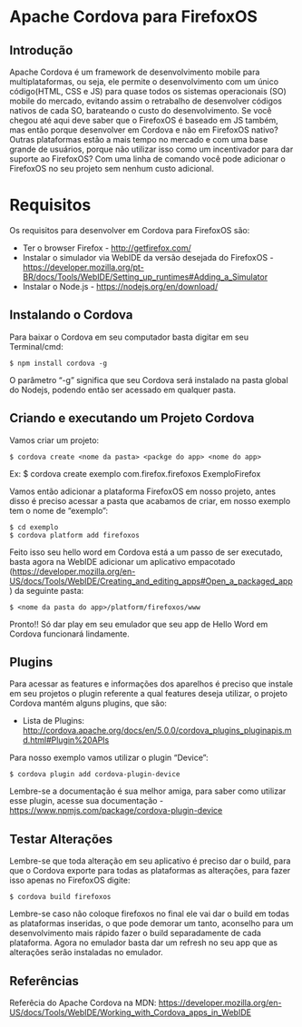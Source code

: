 # Apache Cordova para FirefoxOS #

## Introdução ##
Apache Cordova é um framework de desenvolvimento mobile para multiplataformas, ou seja, ele permite o desenvolvimento com um único código(HTML, CSS e JS) para quase todos os sistemas operacionais (SO) mobile do mercado, evitando assim o retrabalho de desenvolver códigos nativos de cada SO, barateando o custo do desenvolvimento.
Se você chegou até aqui deve saber que o FirefoxOS é baseado em JS também, mas então porque desenvolver em Cordova e não em FirefoxOS nativo? Outras plataformas estão a mais tempo no mercado e com uma base grande de usuários, porque não utilizar isso como um incentivador para dar suporte ao FirefoxOS? Com uma linha de comando você pode adicionar o FirefoxOS no seu projeto sem nenhum custo adicional.

# Requisitos ##

Os requisitos para desenvolver em Cordova para FirefoxOS são:

- Ter o browser Firefox  - http://getfirefox.com/
- Instalar o simulador via WebIDE da versão desejada do FirefoxOS - https://developer.mozilla.org/pt-BR/docs/Tools/WebIDE/Setting_up_runtimes#Adding_a_Simulator
- Instalar o Node.js - https://nodejs.org/en/download/

## Instalando o Cordova ##
Para baixar o Cordova em seu computador basta digitar em seu Terminal/cmd:

    $ npm install cordova -g

O parâmetro “-g” significa que seu Cordova será instalado na pasta global do Nodejs, podendo então ser acessado em qualquer pasta.

## Criando e executando um Projeto Cordova ##

Vamos criar um projeto:

    $ cordova create <nome da pasta> <packge do app> <nome do app>
Ex:
    $ cordova create exemplo com.firefox.firefoxos ExemploFirefox

Vamos então adicionar a plataforma FirefoxOS em nosso projeto, antes disso é preciso acessar a pasta que acabamos de criar, em nosso exemplo tem o nome de “exemplo”:

    $ cd exemplo
    $ cordova platform add firefoxos

Feito isso seu hello word em Cordova está a um passo de ser executado, basta agora na WebIDE adicionar um aplicativo empacotado (https://developer.mozilla.org/en-US/docs/Tools/WebIDE/Creating_and_editing_apps#Open_a_packaged_app) da seguinte pasta:

    $ <nome da pasta do app>/platform/firefoxos/www

Pronto!! Só dar play em seu emulador que seu app de Hello Word em Cordova funcionará lindamente.

## Plugins ##

Para acessar as features e informações dos aparelhos é preciso que instale em seu projetos o plugin referente a qual features deseja utilizar, o projeto Cordova mantém alguns plugins, que são:

-  Lista de Plugins: http://cordova.apache.org/docs/en/5.0.0/cordova_plugins_pluginapis.md.html#Plugin%20APIs

Para nosso exemplo vamos utilizar o plugin “Device”:

    $ cordova plugin add cordova-plugin-device

Lembre-se a documentação é sua melhor amiga, para saber como utilizar esse plugin, acesse sua documentação - https://www.npmjs.com/package/cordova-plugin-device

## Testar Alterações ##

Lembre-se que toda alteração em seu aplicativo é preciso dar o build, para que o Cordova exporte para todas as plataformas as alterações, para fazer isso apenas no FirefoxOS digite:

    $ cordova build firefoxos

Lembre-se caso não coloque firefoxos no final ele vai dar o build em todas as plataformas inseridas, o que pode demorar um tanto, aconselho para um desenvolvimento mais rápido fazer o build separadamente de cada plataforma.
Agora no emulador basta dar um refresh no seu app que as alterações serão instaladas no emulador.

## Referências ##
Referêcia do Apache Cordova na MDN: https://developer.mozilla.org/en-US/docs/Tools/WebIDE/Working_with_Cordova_apps_in_WebIDE
